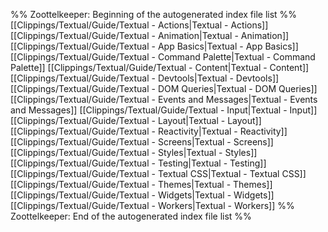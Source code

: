 %% Zoottelkeeper: Beginning of the autogenerated index file list  %%
 [[Clippings/Textual/Guide/Textual - Actions|Textual - Actions]]
 [[Clippings/Textual/Guide/Textual - Animation|Textual - Animation]]
 [[Clippings/Textual/Guide/Textual - App Basics|Textual - App Basics]]
 [[Clippings/Textual/Guide/Textual - Command Palette|Textual - Command Palette]]
 [[Clippings/Textual/Guide/Textual - Content|Textual - Content]]
 [[Clippings/Textual/Guide/Textual - Devtools|Textual - Devtools]]
 [[Clippings/Textual/Guide/Textual - DOM Queries|Textual - DOM Queries]]
 [[Clippings/Textual/Guide/Textual - Events and Messages|Textual - Events and Messages]]
 [[Clippings/Textual/Guide/Textual - Input|Textual - Input]]
 [[Clippings/Textual/Guide/Textual - Layout|Textual - Layout]]
 [[Clippings/Textual/Guide/Textual - Reactivity|Textual - Reactivity]]
 [[Clippings/Textual/Guide/Textual - Screens|Textual - Screens]]
 [[Clippings/Textual/Guide/Textual - Styles|Textual - Styles]]
 [[Clippings/Textual/Guide/Textual - Testing|Textual - Testing]]
 [[Clippings/Textual/Guide/Textual - Textual CSS|Textual - Textual CSS]]
 [[Clippings/Textual/Guide/Textual - Themes|Textual - Themes]]
 [[Clippings/Textual/Guide/Textual - Widgets|Textual - Widgets]]
 [[Clippings/Textual/Guide/Textual - Workers|Textual - Workers]]
%% Zoottelkeeper: End of the autogenerated index file list  %%
